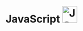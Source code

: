 
# JavaScript <a href="https://en.wikipedia.org/wiki/File:JavaScript-logo.png" target="_blank" rel="noreferrer"> <img src="https://upload.wikimedia.org/wikipedia/commons/thumb/6/6a/JavaScript-logo.png/900px-JavaScript-logo.png" alt="JS" width="40" height="45"/> </a>
 
